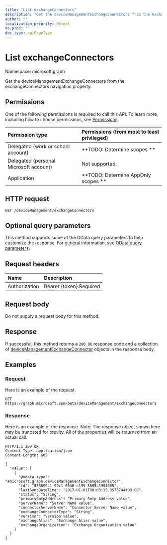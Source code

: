 ```yaml
---
title: "List exchangeConnectors"
description: "Get the deviceManagementExchangeConnectors from the exchangeConnectors navigation property."
author: ""
localization_priority: Normal
ms.prod: ""
doc_type: apiPageType
---
```


# List exchangeConnectors

Namespace: microsoft.graph

Get the deviceManagementExchangeConnectors from the exchangeConnectors navigation property.

## Permissions
One of the following permissions is required to call this API. To learn more, including how to choose permissions, see [Permissions](/concepts/permissions-reference.md).

|Permission type|Permissions (from most to least privileged)|
|:---|:---|
|Delegated (work or school account)|**TODO: Determine scopes **|
|Delegated (personal Microsoft account)|Not supported.|
|Application|**TODO: Determine AppOnly scopes **|

## HTTP request
<!-- {
  "blockType": "ignored"
}
-->
``` http
GET /deviceManagement/exchangeConnectors
```

## Optional query parameters
This method supports some of the OData query parameters to help customize the response. For general information, see [OData query parameters](/graph/query-parameters).

## Request headers
|Name|Description|
|:---|:---|
|Authorization|Bearer {token}.Required|

## Request body
Do not supply a request body for this method.

## Response
If successful, this method returns a `200 OK` response code and a collection of [deviceManagementExchangeConnector](../resources/devicemanagementexchangeconnector.md) objects in the response body.

## Examples

### Request
Here is an example of the request.
<!-- {
  "blockType": "request",
  "name": "get_devicemanagementexchangeconnector"
}
-->
``` http
GET https://graph.microsoft.com/beta/deviceManagement/exchangeConnectors
```

### Response
Here is an example of the response. Note: The response object shown here may be truncated for brevity. All of the properties will be returned from an actual call.
<!-- {
  "blockType": "response",
  "truncated": true,
  "@odata.type": "collection(microsoft.graph.devicemanagementexchangeconnector)"
}
-->
``` http
HTTP/1.1 200 OK
Content-Type: application/json
Content-Length: 605

{
  "value": [
    {
      "@odata.type": "#microsoft.graph.deviceManagementExchangeConnector",
      "id": "053699c1-99c1-0536-c199-3605c1993605",
      "lastSyncDateTime": "2017-01-01T00:03:15.3573744+03:00",
      "status": "String",
      "primarySmtpAddress": "Primary Smtp Address value",
      "serverName": "Server Name value",
      "connectorServerName": "Connector Server Name value",
      "exchangeConnectorType": "String",
      "version": "Version value",
      "exchangeAlias": "Exchange Alias value",
      "exchangeOrganization": "Exchange Organization value"
    }
  ]
}
```

